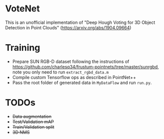 # VoteNet
This is an unofficial implementation of "Deep Hough Voting for 3D Object Detection in Point Clouds" (https://arxiv.org/abs/1904.09664)

# Training
* Prepare SUN RGB-D dataset following the instructions of https://github.com/charlesq34/frustum-pointnets/tree/master/sunrgbd, note you only need to run `extract_rgbd_data.m`
* Compile custom Tensorflow ops as described in PointNet++
* Pass the root folder of generated data in `MyDataFlow` and run `run.py`.

# TODOs
* ~~Data augmentation~~
* ~~Test/Validation mAP~~
* ~~Train/Validation split~~
* ~~3D NMS~~
